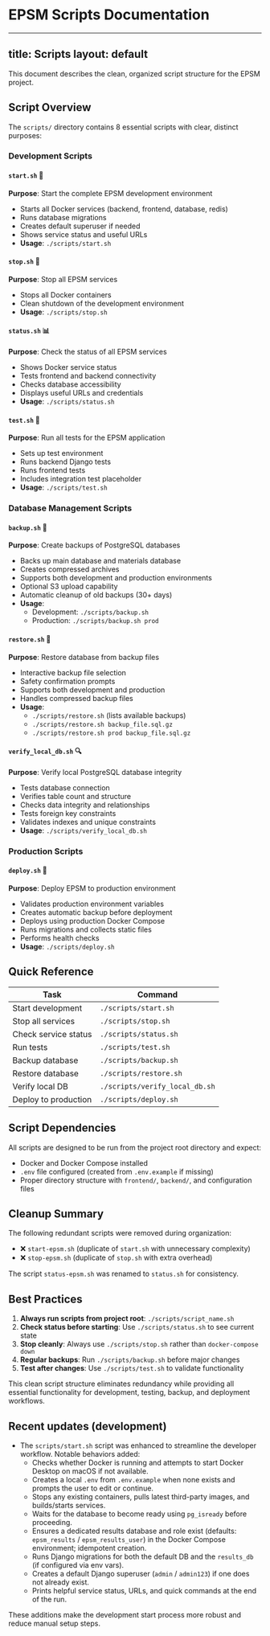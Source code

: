 # EPSM Scripts Documentation

---
title: Scripts
layout: default
---

This document describes the clean, organized script structure for the EPSM project.

## Script Overview

The `scripts/` directory contains 8 essential scripts with clear, distinct purposes:

### Development Scripts

#### `start.sh` 🚀
**Purpose**: Start the complete EPSM development environment
- Starts all Docker services (backend, frontend, database, redis)
- Runs database migrations
- Creates default superuser if needed
- Shows service status and useful URLs
- **Usage**: `./scripts/start.sh`

#### `stop.sh` 🛑
**Purpose**: Stop all EPSM services
- Stops all Docker containers
- Clean shutdown of the development environment
- **Usage**: `./scripts/stop.sh`

#### `status.sh` 📊
**Purpose**: Check the status of all EPSM services
- Shows Docker service status
- Tests frontend and backend connectivity
- Checks database accessibility
- Displays useful URLs and credentials
- **Usage**: `./scripts/status.sh`

#### `test.sh` 🧪
**Purpose**: Run all tests for the EPSM application
- Sets up test environment
- Runs backend Django tests
- Runs frontend tests
- Includes integration test placeholder
- **Usage**: `./scripts/test.sh`

### Database Management Scripts

#### `backup.sh` 💾
**Purpose**: Create backups of PostgreSQL databases
- Backs up main database and materials database
- Creates compressed archives
- Supports both development and production environments
- Optional S3 upload capability
- Automatic cleanup of old backups (30+ days)
- **Usage**: 
  - Development: `./scripts/backup.sh`
  - Production: `./scripts/backup.sh prod`

#### `restore.sh` 🔄
**Purpose**: Restore database from backup files
- Interactive backup file selection
- Safety confirmation prompts
- Supports both development and production
- Handles compressed backup files
- **Usage**: 
  - `./scripts/restore.sh` (lists available backups)
  - `./scripts/restore.sh backup_file.sql.gz`
  - `./scripts/restore.sh prod backup_file.sql.gz`

#### `verify_local_db.sh` 🔍
**Purpose**: Verify local PostgreSQL database integrity
- Tests database connection
- Verifies table count and structure
- Checks data integrity and relationships
- Tests foreign key constraints
- Validates indexes and unique constraints
- **Usage**: `./scripts/verify_local_db.sh`

### Production Scripts

#### `deploy.sh` 🚢
**Purpose**: Deploy EPSM to production environment
- Validates production environment variables
- Creates automatic backup before deployment
- Deploys using production Docker Compose
- Runs migrations and collects static files
- Performs health checks
- **Usage**: `./scripts/deploy.sh`

## Quick Reference

| Task | Command |
|------|---------|
| Start development | `./scripts/start.sh` |
| Stop all services | `./scripts/stop.sh` |
| Check service status | `./scripts/status.sh` |
| Run tests | `./scripts/test.sh` |
| Backup database | `./scripts/backup.sh` |
| Restore database | `./scripts/restore.sh` |
| Verify local DB | `./scripts/verify_local_db.sh` |
| Deploy to production | `./scripts/deploy.sh` |

## Script Dependencies

All scripts are designed to be run from the project root directory and expect:

- Docker and Docker Compose installed
- `.env` file configured (created from `.env.example` if missing)
- Proper directory structure with `frontend/`, `backend/`, and configuration files

## Cleanup Summary

The following redundant scripts were removed during organization:
- ❌ `start-epsm.sh` (duplicate of `start.sh` with unnecessary complexity)
- ❌ `stop-epsm.sh` (duplicate of `stop.sh` with extra overhead)

The script `status-epsm.sh` was renamed to `status.sh` for consistency.

## Best Practices

1. **Always run scripts from project root**: `./scripts/script_name.sh`
2. **Check status before starting**: Use `./scripts/status.sh` to see current state
3. **Stop cleanly**: Always use `./scripts/stop.sh` rather than `docker-compose down`
4. **Regular backups**: Run `./scripts/backup.sh` before major changes
5. **Test after changes**: Use `./scripts/test.sh` to validate functionality

This clean script structure eliminates redundancy while providing all essential functionality for development, testing, backup, and deployment workflows.

## Recent updates (development)

- The `scripts/start.sh` script was enhanced to streamline the developer workflow. Notable behaviors added:
  - Checks whether Docker is running and attempts to start Docker Desktop on macOS if not available.
  - Creates a local `.env` from `.env.example` when none exists and prompts the user to edit or continue.
  - Stops any existing containers, pulls latest third-party images, and builds/starts services.
  - Waits for the database to become ready using `pg_isready` before proceeding.
  - Ensures a dedicated results database and role exist (defaults: `epsm_results` / `epsm_results_user`) in the Docker Compose environment; idempotent creation.
  - Runs Django migrations for both the default DB and the `results_db` (if configured via env vars).
  - Creates a default Django superuser (`admin` / `admin123`) if one does not already exist.
  - Prints helpful service status, URLs, and quick commands at the end of the run.

These additions make the development start process more robust and reduce manual setup steps.